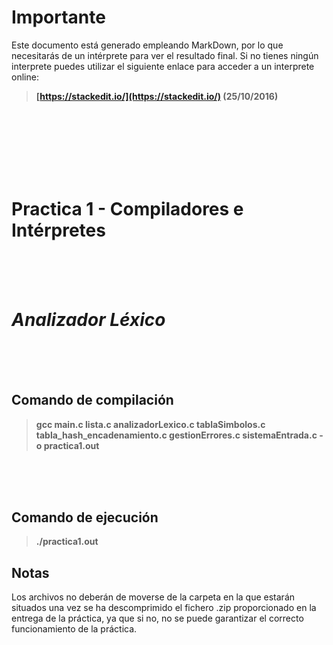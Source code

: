 # **Importante**
Este documento está generado empleando MarkDown, por lo que necesitarás de un 
intérprete para ver el resultado final. Si no tienes ningún interprete puedes 
utilizar el siguiente enlace para acceder a un interprete online:

> **[https://stackedit.io/](https://stackedit.io/) (25/10/2016)**

<br>
<br>
<br>
<br>
<br>
<br>

# **Practica 1 - Compiladores e Intérpretes**

<br>
<br>
<br>

# _**Analizador Léxico**_

<br>
<br>
<br>

## **Comando de compilación**
> **gcc main.c lista.c analizadorLexico.c tablaSimbolos.c tabla_hash_encadenamiento.c gestionErrores.c sistemaEntrada.c -o practica1.out**

<br>
<br>
<br>

## **Comando de ejecución**
> **./practica1.out**

## **Notas**
Los archivos no deberán de moverse de la carpeta en la que estarán situados una vez se ha descomprimido el fichero .zip proporcionado en la entrega de la práctica, ya que si no, no se puede garantizar el correcto funcionamiento de la práctica.